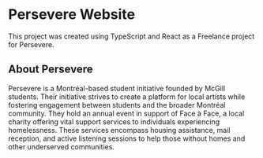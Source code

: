 # Persevere Website

This project was created using TypeScript and React as a Freelance project for Persevere.

## About Persevere

Persevere is a Montréal-based student initiative founded by McGill students. Their initiative strives to create a platform for local artists while fostering engagement between students and the broader Montréal community. They hold an annual event in support of Face à Face, a local charity offering vital support services to individuals experiencing homelessness. These services encompass housing assistance, mail reception, and active listening sessions to help those without homes and other underserved communities.
